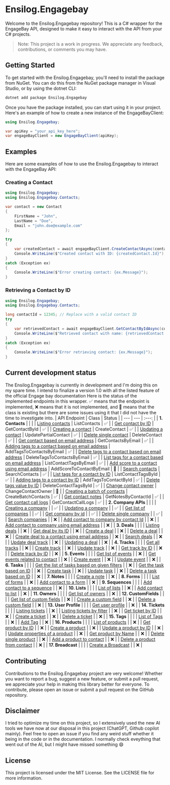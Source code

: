 # Ensilog.Engagebay
Welcome to the Ensilog.Engagebay repository! This is a C# wrapper for the EngageBay API, designed to make it easy to interact with the API from your C# projects.
> Note: This project is a work in progress. We appreciate any feedback, contributions, or comments you may have.

## Getting Started
To get started with the Ensilog.Engagebay, you'll need to install the package from NuGet. You can do this from the NuGet package manager in Visual Studio, or by using the dotnet CLI:

```bash
dotnet add package Ensilog.Engagebay
```

Once you have the package installed, you can start using it in your project. Here's an example of how to create a new instance of the EngageBayClient:

```csharp
using Ensilog.Engagebay;

var apiKey = "your_api_key_here";
var engageBayClient = new EngageBayClient(apiKey);
```

## Examples
Here are some examples of how to use the Ensilog.Engagebay to interact with the EngageBay API:

### Creating a Contact

```csharp
using Ensilog.Engagebay;
using Ensilog.Engagebay.Contacts;

var contact = new Contact
{
    FirstName = "John",
    LastName = "Doe",
    Email = "john.doe@example.com"
};

try
{
    var createdContact = await engageBayClient.CreateContactAsync(contact);
    Console.WriteLine($"Created contact with ID: {createdContact.Id}");
}
catch (Exception ex)
{
    Console.WriteLine($"Error creating contact: {ex.Message}");
}
```

### Retrieving a Contact by ID
```csharp
using Ensilog.Engagebay;
using Ensilog.Engagebay.Contacts;

long contactId = 12345; // Replace with a valid contact ID
try
{
    var retrievedContact = await engageBayClient.GetContactByIdAsync(contactId);
    Console.WriteLine($"Retrieved contact with name: {retrievedContact.FirstName} {retrievedContact.LastName}");
}
catch (Exception ex)
{
    Console.WriteLine($"Error retrieving contact: {ex.Message}");
}
```

## Current development status
The Ensilog.Engagebay is currently in development and I'm doing this on my spare time. I intend to finalize a version 1.0 with all the listed feature of the official Engage bay documentation
Here is the status of the implemented endpoints in this wrapper. ✅ means that the endpoint is implemented, ❌ means that it is not implemented, and 🚧 means that the class is existing but there are some issues using it that I did not have the time to investigate into.
| API Endpoint | Class | Status |
| --- | --- | :---: |
| **1. Contacts** | | |
| [Listing contacts](https://github.com/engagebay/restapi#11-listing-contacts) | ListContacts | ✅ |
| [Get contact by ID](https://github.com/engagebay/restapi#12-get-contact-by-id) | GetContactById | ✅ |
| [Creating a contact](https://github.com/engagebay/restapi#13-creating-a-contact) | CreateContact | ✅ |
| [Updating a contact](https://github.com/engagebay/restapi#14-update-properties-of-a-contact-by-id-partial-update) | UpdatePartialContact | ✅ |
| [Delete single contact](https://github.com/engagebay/restapi#15-delete-single-contact) | DeleteContact | ✅ |
| [Get contact based on email address](https://github.com/engagebay/restapi#115-get-contact-based-on-email-address) | GetContactsByEmail | ✅ |
| [Adding tags to a contact based on email address](https://github.com/engagebay/restapi#16-adding-tags-to-a-contact-based-on-email-address) | AddTagsToContactsByEmail | ✅ |
| [Delete tags to a contact based on email address](https://github.com/engagebay/restapi#17-delete-tags-to-a-contact-based-on-email-address) | DeleteTagsToContactsByEmail | ✅ |
| [List tags for a contact based on email address](https://github.com/engagebay/restapi#18-list-tags-for-a-contact-based-on-email-address) | ListContactTagsByEmail | ✅ |
| [Add score to a contact using email address](https://github.com/engagebay/restapi#19-add-score-to-a-contact-using-email-address) | AddScoreToContactByEmail | 🚧 |
| [Search contacts](https://github.com/engagebay/restapi#110-search-contacts) | SearchContacts | ✅ |
| [List tags for a contact by ID](https://github.com/engagebay/restapi#111-list-tags-for-a-contact-by-id) | ListContactTagsById | ✅ |
| [Adding tags to a contact by ID](https://github.com/engagebay/restapi#112-adding-tags-to-a-contact-by-id) | AddTagsToContactById | ✅ |
| [Delete tags value by ID](https://github.com/engagebay/restapi#113-delete-tags-value-by-id) | DeleteContactTagsById | ✅ |
| [Change contact owner](https://github.com/engagebay/restapi#114-change-contact-owner) | ChangeContactOwner | 🚧 |
| [Creating a batch of contacts](https://github.com/engagebay/restapi#116-creating-a-batch-of-contacts) | CreateBatchContacts | ✅ |
| [Get contact notes](https://github.com/engagebay/restapi#117-get-contact-notes) | GetNotesByContactId | ✅ |
| [Get contact call logs](https://github.com/engagebay/restapi#118-get-contact-call-logs) | GetContactCallLogs | ✅ |
| **2. Company APIs** | | |
| [Creating a company](https://github.com/engagebay/restapi#21-creating-a-company) | | ✅ |
| [Updating a company](https://github.com/engagebay/restapi#22-update-properties-of-a-company-by-id-partial-update) | | ✅ |
| [Get list of companies](https://github.com/engagebay/restapi#23-get-list-of-companies) | | ✅ |
| [Get company by id](https://github.com/engagebay/restapi#24-get-company-by-id) | | ✅ |
| [Delete single company](https://github.com/engagebay/restapi#25-delete-single-company) | | ✅ |
| [Search companies](https://github.com/engagebay/restapi#26-search-companies) | | ❌ |
| [Add contact to company by contact Id](https://github.com/engagebay/restapi#27-add-contact-to-company-by-contact-id) | | ❌ |
| [Add contact to company using email address](https://github.com/engagebay/restapi#28-add-contact-to-company-using-email-address) | | ❌ |
| **3. Deals** | | |
| [Listing deals](https://github.com/engagebay/restapi#31-listing-deals) | | ❌ |
| [Get deal by its ID](https://github.com/engagebay/restapi#32-get-deal-by-its-id) | | ❌ |
| [Create a deal](https://github.com/engagebay/restapi#33-create-a-deal) | | ❌ |
| [Delete a deal](https://github.com/engagebay/restapi#34-delete-a-deal) | | ❌ |
| [Create deal to a contact using email address](https://github.com/engagebay/restapi#35-create-deal-to-a-contact-using-email-address) | | ❌ |
| [Search deals](https://github.com/engagebay/restapi#36-search-deals) | | ❌ |
| [Update deal track](https://github.com/engagebay/restapi#37-update-deal-track) | | ❌ |
| [Updating a deal](https://github.com/engagebay/restapi#38-update-properties-of-a-deal-by-id-partial-update) | | ❌ |
| **4. Tracks** | | |
| [Get all tracks](https://github.com/engagebay/restapi#41-get-all-tracks) | | ❌ |
| [Create track](https://github.com/engagebay/restapi#42-create-track) | | ❌ |
| [Update track](https://github.com/engagebay/restapi#43-update-track) | | ❌ |
| [Get track by ID](https://github.com/engagebay/restapi#44-get-track-by-id) | | ❌ |
| [Delete track by ID](https://github.com/engagebay/restapi#45-delete-track-by-id) | | ❌ |
| **5. Events** | | |
| [Get list of events](https://github.com/engagebay/restapi#51-get-list-of-events) | | ❌ |
| [Get events related to contact](https://github.com/engagebay/restapi#52-get-events-related-to-contact) | | ❌ |
| [Create event](https://github.com/engagebay/restapi#53-create-event) | | ❌ |
| [Update event](https://github.com/engagebay/restapi#54-update-event) | | ❌ |
| **6. Tasks** | | |
| [Get the list of tasks based on given filters](https://github.com/engagebay/restapi#61-get-the-list-of-tasks-based-on-given-filters) | | ❌ |
| [Get the task based on ID](https://github.com/engagebay/restapi#62-get-the-task-based-on-id) | | ❌ |
| [Create task](https://github.com/engagebay/restapi#63-create-task) | | ❌ |
| [Update task](https://github.com/engagebay/restapi#64-update-task) | | ❌ |
| [Delete a task based on ID](https://github.com/engagebay/restapi#65-delete-a-task-based-on-id) | | ❌ |
| **7. Notes** | | |
| [Create a note](https://github.com/engagebay/restapi#71-create-a-note) | | ❌ |
| **8. Forms** | | |
| [List of forms](https://github.com/engagebay/restapi#81-list-of-forms) | | ❌ |
| [Add contact to a form](https://github.com/engagebay/restapi#82-add-contact-to-a-form) | | ❌ |
| **9. Sequences** | | |
| [Add contact to a sequence](https://github.com/engagebay/restapi#91-add-contact-to-a-sequence) | | ❌ |
| **10. Lists** | | |
| [List of lists](https://github.com/engagebay/restapi#101-list-of-lists) | | ❌ |
| [Add contact to list](https://github.com/engagebay/restapi#102-add-contact-to-list) | | ❌ |
| **11. Owners** | | |
| [Get list of owners](https://github.com/engagebay/restapi#111-get-list-of-owners) | | ❌ |
| **12. CustomFields** | | |
| [Get list of custom fields](https://github.com/engagebay/restapi#121-get-list-of-custom-fields) | | ❌ |
| [Create a custom field](https://github.com/engagebay/restapi#122-create-a-custom-field) | | ❌ |
| [Delete a custom field](https://github.com/engagebay/restapi#123-delete-a-custom-field-) | | ❌ |
| **13. User Profile** | | |
| [Get user profile](https://github.com/engagebay/restapi#131-get-user-profile-) | | ❌ |
| **14. Tickets** | | |
| [Listing tickets](https://github.com/engagebay/restapi#141-get-list-of-tickets) | | ❌ |
| [Listing tickets by filter](https://github.com/engagebay/restapi#142-get-list-of-tickets-by-filter) | | ❌ |
| [Get ticket by ID](https://github.com/engagebay/restapi#145-get-ticket-by-id) | | ❌ |
| [Create a ticket](https://github.com/engagebay/restapi#143-create-a-ticket) | | ❌ |
| [Delete a ticket](https://github.com/engagebay/restapi#144-delete-a-ticket) | | ❌ |
| **15. Tags** | | |
| [List of Tags](https://github.com/engagebay/restapi#151-list-of-tags) | | ❌ |
| [Add Tag](https://github.com/engagebay/restapi#152-add-tag) | | ❌ |
| **16. Products** | | |
| [List of products](https://github.com/engagebay/restapi#161-list-of-products) | | ❌ |
| [Get product by ID](https://github.com/engagebay/restapi#162-get-product-by-id) | | ❌ |
| [Create a product](https://github.com/engagebay/restapi#163-creating-a-product) | | ❌ |
| [Update a product by ID](https://github.com/engagebay/restapi#164-update-a-product-by-id) | | ❌ |
| [Update properties of a product](https://github.com/engagebay/restapi#165-update-properties-of-a-product-by-id-partial-update) | | ❌ |
| [Get product by Name](https://github.com/engagebay/restapi#166-get-product-by-name) | | ❌ |
| [Delete single product](https://github.com/engagebay/restapi#167-delete-single-product) | | ❌ |
| [Add a product to contact](https://github.com/engagebay/restapi#168-add-a-product-to-contact) | | ❌ |
| [Delete a product from contact](https://github.com/engagebay/restapi#169-delete-a-product-from-contact) | | ❌ |
| **17. Broadcast** | | |
| [Create a Broadcast](https://github.com/engagebay/restapi#171-creating-a-broadcast) | | ❌ |


## Contributing
Contributions to the Ensilog.Engagebay project are very welcome! Whether you want to report a bug, suggest a new feature, or submit a pull request, we appreciate your help in making this library better for everyone.
To contribute, please open an issue or submit a pull request on the GitHub repository.

## Disclaimer
I tried to optimize my time on this project, so I extensively used the new AI tools we have now at our disposal in this project (ChatGPT, Github copilot mainly). Feel free to open an issue if you find any weird stuff whether it being in the code or in the documentation.
I normally check eveything that went out of the AI, but I might have missed something 😄

## License
This project is licensed under the MIT License. See the LICENSE file for more information.